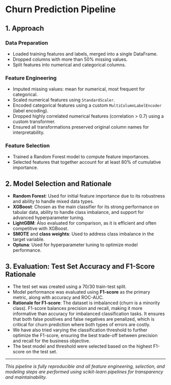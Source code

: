 # Churn Prediction Pipeline

## 1. Approach

### Data Preparation
- Loaded training features and labels, merged into a single DataFrame.
- Dropped columns with more than 50% missing values.
- Split features into numerical and categorical columns.

### Feature Engineering
- Imputed missing values: mean for numerical, most frequent for categorical.
- Scaled numerical features using `StandardScaler`.
- Encoded categorical features using a custom `MultiColumnLabelEncoder` (label encoding).
- Dropped highly correlated numerical features (correlation > 0.7) using a custom transformer.
- Ensured all transformations preserved original column names for interpretability.

### Feature Selection
- Trained a Random Forest model to compute feature importances.
- Selected features that together account for at least 80% of cumulative importance.

## 2. Model Selection and Rationale
- **Random Forest**: Used for initial feature importance due to its robustness and ability to handle mixed data types.
- **XGBoost**: Chosen as the main classifier for its strong performance on tabular data, ability to handle class imbalance, and support for advanced hyperparameter tuning.
- **LightGBM**: Also evaluated for comparison, as it is efficient and often competitive with XGBoost.
- **SMOTE** and **class weights**: Used to address class imbalance in the target variable.
- **Optuna**: Used for hyperparameter tuning to optimize model performance.

## 3. Evaluation: Test Set Accuracy and F1-Score Rationale
- The test set was created using a 70/30 train-test split.
- Model performance was evaluated using **F1-score** as the primary metric, along with accuracy and ROC-AUC.
- **Rationale for F1-score**: The dataset is imbalanced (churn is a minority class). F1-score balances precision and recall, making it more informative than accuracy for imbalanced classification tasks. It ensures that both false positives and false negatives are penalized, which is critical for churn prediction where both types of errors are costly.
- We have also tried varying the classification threshold to further optimize the F1-score, ensuring the best trade-off between precision and recall for the business objective.
- The best model and threshold were selected based on the highest F1-score on the test set.

---

*This pipeline is fully reproducible and all feature engineering, selection, and modeling steps are performed using scikit-learn pipelines for transparency and maintainability.*
